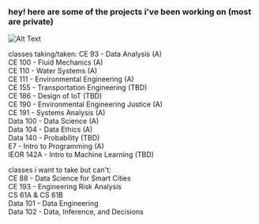### hey! here are some of the projects i've been working on (most are private) 

![Alt Text](https://media.giphy.com/media/v1.Y2lkPTc5MGI3NjExM2Znd24xMndmNHlscHoyNWJqNjE5Z3pubmwyd3poY3ZudTl5cjJ4diZlcD12MV9pbnRlcm5hbF9naWZfYnlfaWQmY3Q9Zw/jxETRYAi2KReel7pqy/giphy.gif)

classes taking/taken:
CE 93 - Data Analysis (A)  
CE 100 - Fluid Mechanics (A)  
CE 110 - Water Systems (A)  
CE 111 - Environmental Engineering (A)  
CE 155 - Transportation Engineering (TBD)  
CE 186 - Design of IoT (TBD)  
CE 190 - Environmental Engineering Justice (A)  
CE 191 - Systems Analysis (A)  
Data 100 - Data Science (A)  
Data 104 - Data Ethics (A)  
Data 140 - Probability (TBD)  
E7 - Intro to Programming (A)  
IEOR 142A - Intro to Machine Learning  (TBD)

classes i want to take but can't:  
CE 88 - Data Science for Smart Cities  
CE 193 - Engineering Risk Analysis  
CS 61A & CS 61B  
Data 101 - Data Engineering  
Data 102 - Data, Inference, and Decisions  


